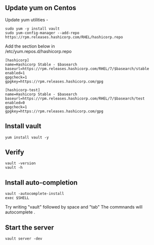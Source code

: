 

## Update yum on Centos
Update yum utilities - 

    sudo yum -y install vault
    sudo yum-config-manager --add-repo https://rpm.releases.hashicorp.com/RHEL/hashicorp.repo

Add the section below in  
/etc/yum.repos.d/hashicorp.repo


    [hashicorp]
    name=Hashicorp Stable - $basearch
    baseurl=https://rpm.releases.hashicorp.com/RHEL/7/$basearch/stable
    enabled=1
    gpgcheck=1
    gpgkey=https://rpm.releases.hashicorp.com/gpg

    [hashicorp-test]
    name=Hashicorp Stable - $basearch
    baseurl=https://rpm.releases.hashicorp.com/RHEL/7/$basearch/test
    enabled=0
    gpgcheck=1
    gpgkey=https://rpm.releases.hashicorp.com/gpg


## Install vault

    yum install vault -y 

## Verify 
  
    vault -version 
    vault -h 
    
## Install auto-completion
  
    vault -autocomplete-install
    exec $SHELL
    
Try writing "vault" followed by space and "tab"
The commnands will autocomplete . 


## Start the server 

    vault server -dev




  
